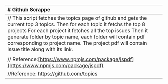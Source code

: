 | # Github Scrappe                                                                                                                                                                                                                                                                                                                                     |
| :--------------------------------------------------------------------------------------------------------------------------------------------------------------------------------------------------------------------------------------------------------------------------------------------------------------------------------------------------- |
| // This script fetches the topics page of github and gets the current top 3 topics. Then for each topic it fetchs the top 8 projects For each project it fetches all the top issues Then it generate folder by topic name, each folder will contain pdf corresponding to project name. The project pdf will contain issue title along with its link. |
|                                                                                                                                                                                                                                                                                                                                                      |
| // Reference:[https://www.npmjs.com/package/jspdf](https://www.npmjs.com/package/jspdf)                                                                                                                                                                                                                                                                 |
| //Reference: https://github.com/topics                                                                                                                                                                                                                                                                                                               |
